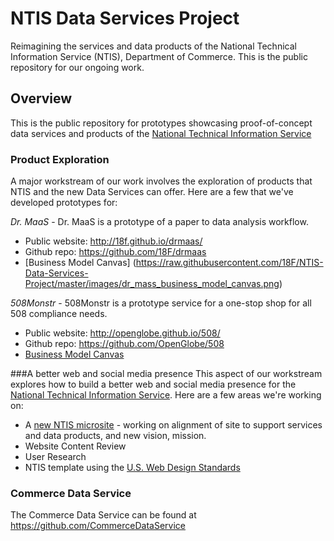 # NTIS Data Services Project
Reimagining the services and data products of the National Technical Information Service (NTIS), Department of Commerce.  This is the public repository for our ongoing work.

## Overview
This is the public repository for prototypes showcasing proof-of-concept data services and products of the [National Technical Information Service](https://www.ntis.gov/)

### Product Exploration
A major workstream of our work involves the exploration of products that NTIS and the new Data Services can offer. Here are a few that we've developed prototypes for:

*Dr. MaaS* - Dr. MaaS is a prototype of a paper to data analysis workflow.  
+ Public website: http://18f.github.io/drmaas/
+ Github repo: https://github.com/18F/drmaas
+ [Business Model Canvas] (https://raw.githubusercontent.com/18F/NTIS-Data-Services-Project/master/images/dr_mass_business_model_canvas.png)

*508Monstr* - 508Monstr is a prototype service for a one-stop shop for all 508 compliance needs.
+ Public website: http://openglobe.github.io/508/
+ Github repo: https://github.com/OpenGlobe/508
+ [Business Model Canvas](https://raw.githubusercontent.com/18F/NTIS-Data-Services-Project/master/images/508_business_model_canvas.png)

###A better web and social media presence
This aspect of our workstream explores how to build a better web and social media presence for the [National Technical Information Service](https://www.ntis.gov/).  Here are a few areas we're working on:

+ A [new NTIS microsite](https://github.com/18F/ntis-gov) - working on alignment of site to support services and data products, and new vision, mission.
+ Website Content Review
+ User Research
+ NTIS template using the [U.S. Web Design Standards](https://playbook.cio.gov/designstandards/)

### Commerce Data Service
The Commerce Data Service can be found at https://github.com/CommerceDataService
